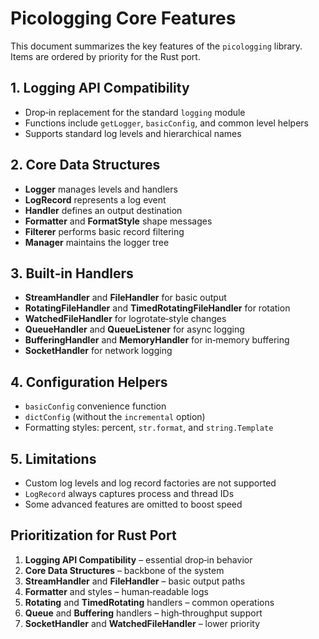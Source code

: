 # Picologging Core Features

This document summarizes the key features of the `picologging` library. Items
are ordered by priority for the Rust port.

## 1. Logging API Compatibility

- Drop‑in replacement for the standard `logging` module
- Functions include `getLogger`, `basicConfig`, and common level helpers
- Supports standard log levels and hierarchical names

## 2. Core Data Structures

- **Logger** manages levels and handlers
- **LogRecord** represents a log event
- **Handler** defines an output destination
- **Formatter** and **FormatStyle** shape messages
- **Filterer** performs basic record filtering
- **Manager** maintains the logger tree

## 3. Built‑in Handlers

- **StreamHandler** and **FileHandler** for basic output
- **RotatingFileHandler** and **TimedRotatingFileHandler** for rotation
- **WatchedFileHandler** for logrotate‑style changes
- **QueueHandler** and **QueueListener** for async logging
- **BufferingHandler** and **MemoryHandler** for in‑memory buffering
- **SocketHandler** for network logging

## 4. Configuration Helpers

- `basicConfig` convenience function
- `dictConfig` (without the `incremental` option)
- Formatting styles: percent, `str.format`, and `string.Template`

## 5. Limitations

- Custom log levels and log record factories are not supported
- `LogRecord` always captures process and thread IDs
- Some advanced features are omitted to boost speed

## Prioritization for Rust Port

1. **Logging API Compatibility** – essential drop‑in behavior
2. **Core Data Structures** – backbone of the system
3. **StreamHandler** and **FileHandler** – basic output paths
4. **Formatter** and styles – human‑readable logs
5. **Rotating** and **TimedRotating** handlers – common operations
6. **Queue** and **Buffering** handlers – high‑throughput support
7. **SocketHandler** and **WatchedFileHandler** – lower priority
